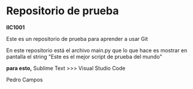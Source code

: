 # Repositorio de prueba

**IIC1001**

Este es un repositorio de prueba para aprender a usar Git

En este repositorio está el archivo main.py que lo que hace es mostrar en pantalla el string "Este es el mejor script de prueba del mundo"

**para esto,** Sublime Text >>> Visual Studio Code

Pedro Campos